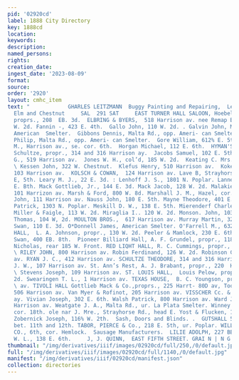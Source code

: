 ```yaml
---
pid: '02920cd'
label: 1888 City Directory
key: 1888cd
location: 
keywords: 
description: 
named_persons: 
rights: 
creation_date: 
ingest_date: '2023-08-09'
format: 
source: 
order: '2920'
layout: cmhc_item
text: "            GHARLES LEITZMANN  Buggy Painting and Repairing,  LeiterAv.,cors.
  Elm and Chestnut     SAL  291 SAT     EAST TURNER HALL SALOON, Hoebel & Nolienberger,
  proprs., 208  EB. 3d.  ELBRING & BYERS,  518 Harrison av. nee Remap Bernhardt, 115
  W. 2d. Fannin -, 423 E. 4th.  Gallo John, 110 W. 2d. . Galvin John, Malta Rd., opp.
  American  Smelter.  Gibbons Dennis, Malta Rd., opp. Ameri- can Smelter.  Gleason
  Philip, Malta Rd., opp. Ameri- can Smelter.  Gore William, 612% E. 5th.  Harris
  M., Harrison av., se. cor. 6th.  Horgan Michael, 112 E. 6th.  HYMAN'S PLACE, Theodore
  Schultze, propr., 314 and 316 Harrison ay.  Jacobs Samuel, 102 E. 5th.  Janowitz
  G., 519 Harrison av.  Jones W. H., col’d, 185 W. 2d.  Keating C. Mrs., 904 E. 7th.
  \ Kessen John, 322 W. Chestnut.  Klefus Henry, 510 Harrison av.  Kokel Nicholas,
  103 Harrison av.  KOLSCH & COWAN,  124 Harrison av. Lave B, Strayhorse Rd., head
  E, 5th. Leary M. J., 22 E. 3d. : Lenhoff J. S., 1801 N. Poplar. Lanney H. W., 630
  E. Bth. Mack Gottlieb, Jr., 144 E. 3d. Mack Jacob, 128 W. 2d. Malakie & Schneider,
  101 Harrizon av. Marsh & Ford, 800 W. 8d. Marshall J. M., Hazel, cor. 12th. Martin
  John, 111 Harrison av. Nauss John, 180 E. 5th. Mayne Theodore, 401 E. 8th. McMahon
  Patrick, 1303 N. Poplar. Meskill D. W., 138 E. 5th. Mierenderf Charles, 214 W. Chestnut.
  Miller & Faigle, 113 W. 2d. Miraglia I.. 120 W. 2d. Monson. John, 103 Oak. Moran
  Thomas, 104 W, 2d. MOULTON BROS.,  617 Harrison av. Murray Martin, 328 E. 5th. Noodin
  Swan, 110 E. 3d. O*Donnell James, American Smelter. O'Farrell M., 632 E, 5th. PALACE
  HALL,  L. A. Johnson, propr., 130 W. 2d. Peeler & Mamlock, 230 E. 6th. Peterson
  Swan, 400 EB. 8th.  Pioneer Billiard Hall, A. F. Grundel, propr., 118 W. 2d. Pepovich
  Nicholas, rear 185 W. Front. RED LIQHT HALL, R. C. Cummings, propr., 114 W. 2d.
  \ RILEY JOHN, 800 Harrison av. Robin Ferdinand, 126 W. 2d. Robinson G. H., 204 Harrison
  av. RYAN J. C., 412 Harrison av. SCHULTZE THEODORE, 314 and 316 Harrieon av. Seher
  J. W., 107 Harrison av. St. Ann’s Rest, A. J. Brabant, propr., 220  Harrison av.
  \ Stevens Joseph, 109 Harrison av. ST. LOUIS HALL,  Louis Pelow, propr., 124 W.
  2d. Swearingen T. L., 1 Harrison av. TEXAS HOUSE,  B. C. Youngson, propr., 216 Harrison
  \ av. TIVOLI HALL Gottlieb Mack & Co.,proprs., 225 Harrt- 80D av, Toomey & Kennedy,
  506 Harrison av. Van Myer & Rofinot, 205 Harrison av. VISSCHER Cc. & CO., 212 Harrison
  ay. Vivian Joseph, 302 E. 6th. Walsh Patrick, 800 Harrison av. Ward James F., 100
  Harrison av. Weatgate J. A., Malta Rd., ur. La Plata Smelter. Winney Jeff., Hazel,
  cor. 18th. ole nar J. Mre., Strayhorse Rd., head E. Yost & Flucken, 134 E. 6th.
  Zobernick Joseph, 116% W. 2th.  Sash, Doors and Blinds. .  GUTSHALL 5&. P., Poplar,
  bet. 11th and 12th. TABOR, PIERCE & Co., 218 E. 5th, ur. Poplar. WILLIAMS LUMBER
  CO., 6th, cor. Hemlock.  Sausage Manufacturers.  LILIE ADOLPH, 227 BE. 3d. OTTERBACH
  W. L., 138 E. 6th.     J, J. QUINN,  EAST FIFTH STREET. GRAI N | N G "
thumbnail: "/img/derivatives/iiif/images/02920cd/full/250,/0/default.jpg"
full: "/img/derivatives/iiif/images/02920cd/full/1140,/0/default.jpg"
manifest: "/img/derivatives/iiif/02920cd/manifest.json"
collection: directories
---
```

